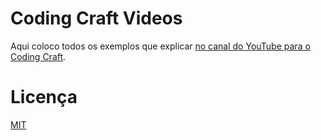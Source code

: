 # Coding Craft Videos

Aqui coloco todos os exemplos que explicar [no canal do YouTube para o Coding Craft](https://www.youtube.com/channel/UCvnqtHSqRtlr9OA7JB_8CsQ).

# Licença

[MIT](https://opensource.org/licenses/MIT)
